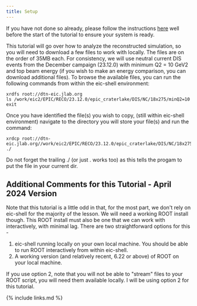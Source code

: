 ```yaml
---
title: Setup
---
```

If you have not done so already, please follow the instructions [here](https://eic.github.io/tutorial-setting-up-environment/setup.html) well before the start of the tutorial to ensure your system is ready.

This tutorial will go over how to analyze the reconstructed simulation, so you will need to download a few files to work with locally. The files are on the order of 35MB each. For consistency, we will use neutral current DIS events from the December campaign (23.12.0) with minimum Q2 = 10 GeV2 and top beam energy (if you wish to make an energy comparison, you can download additional files). To browse the available files, you can run the following commands from within the eic-shell environment:

```console
xrdfs root://dtn-eic.jlab.org
ls /work/eic2/EPIC/RECO/23.12.0/epic_craterlake/DIS/NC/18x275/minQ2=10
exit
```

Once you have identified the file(s) you wish to copy, (still within eic-shell environment) navigate to the directory you will store your file(s) and run the command:

```console
xrdcp root://dtn-eic.jlab.org//work/eic2/EPIC/RECO/23.12.0/epic_craterlake/DIS/NC/18x275/minQ2=10/filename.eicrecon.tree.edm4eic.root ./
```

Do not forget the trailing ./ (or just . works too) as this tells the progam to put the file in your current dir.

## Additional Comments for this Tutorial - April 2024 Version

Note that this tutorial is a little odd in that, for the most part, we don't rely on eic-shell for the majority of the lesson. We will need a working ROOT install though. This ROOT install must also be one that we can work with interactively, with minimal lag. There are two straightforward options for this -

1. eic-shell running locally on your own local machine. You should be able to run ROOT interactively from within eic-shell.
2. A working version (and relatively recent, 6.22 or above) of ROOT on your local machine.

If you use option 2, note that you will not be able to "stream" files to your ROOT script, you will need them available locally. I will be using option 2 for this tutorial.

{% include links.md %}
